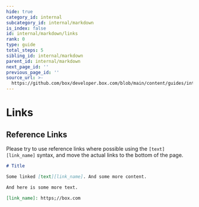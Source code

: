 ```yaml
---
hide: true
category_id: internal
subcategory_id: internal/markdown
is_index: false
id: internal/markdown/links
rank: 0
type: guide
total_steps: 5
sibling_id: internal/markdown
parent_id: internal/markdown
next_page_id: ''
previous_page_id: ''
source_url: >-
  https://github.com/box/developer.box.com/blob/main/content/guides/internal/markdown/links.md
---
```

<!-- does not need translation -->

# Links

## Reference Links

Please try to use reference links where possible using the `[text][link_name]`
syntax, and move the actual links to the bottom of the page.

```md
# Title

Some linked [text][link_name]. And some more content.

And here is some more text.

[link_name]: https;//box.com
```